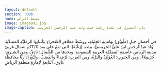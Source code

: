 ```yaml
---
layout: default
section: '006'
name: مسقط الرأس
image: image001.jpg
image-caption: باب المنزل في بلدة رغبة حيث ولد عبد الرحمن الجريسي
---
```


في أحضانِ جبلِ (طُوَيْق) بهاماتِهِ الجليلةِ، ووسْطَ مظاهرِ الصَّحراءِ بكُثبانِها الرمليَّةِ الممتدَّةِ، وُلد عبدُالرحمنِ ابنُ عليٍّ الجريسيُّ، ببلدةِ (رَغْبَةَ)، التي تقعُ على بعدِ 120كم شمالَ غربيّ مدينةِ الرياضِ عاصمةِ المملكةِ العربيةِ السعوديةِ.
ويحدها من الشَّمال: ثادِقُ، ومن الشـرقِ: حُرَيمِلاءُ، ومن الجنوبِ: العُوَيْنِدُ والبَرَّةُ، ومن الغربِ: ثَرْمَداءُ والقَصَبُ،  وتَتْبَعُ إداريًّا محافظةَ ثادِق، التابعةِ لإمارةِ منطقةِ الرياضِ.
